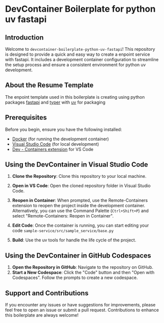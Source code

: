 # DevContainer Boilerplate for python uv fastapi

## Introduction
Welcome to `devcontainer-boilerplate-python-uv-fastapi`! This repository is designed to provide a quick and easy way to create a enpoint service with fastapi. It includes a development container configuration to streamline the setup process and ensure a consistent environment for python uv development.

## About the Resume Template
The enpoint template used in this boilerplate is creating using python packages [fastapi](https://fastapi.tiangolo.com/) and [typer](https://typer.tiangolo.com/) with [uv](https://docs.astral.sh/uv/) for packaging


## Prerequisites
Before you begin, ensure you have the following installed:
- [Docker](https://www.docker.com/get-started) (for running the development container)
- [Visual Studio Code](https://code.visualstudio.com/) (for local development)
- [Dev - Containers extension](https://marketplace.visualstudio.com/items?itemName=ms-vscode-remote.remote-containers) for VS Code

## Using the DevContainer in Visual Studio Code
1. **Clone the Repository**: Clone this repository to your local machine.
2. **Open in VS Code**: Open the cloned repository folder in Visual Studio Code.
3. **Reopen in Container**: When prompted, use the Remote-Containers extension to reopen the project inside the development container. Alternatively, you can use the Command Palette (`Ctrl+Shift+P`) and select "Remote-Containers: Reopen in Container".

4. **Edit Code**: Once the container is running, you can start editing your code `sample-service/src/sample_service/base.py`
5. **Build**: Use the uv tools for handle the life cycle of the project.

## Using the DevContainer in GitHub Codespaces
1. **Open the Repository in GitHub**: Navigate to the repository on GitHub.
2. **Start a New Codespace**: Click the "Code" button and then "Open with Codespaces". Follow the prompts to create a new codespace.


## Support and Contributions
If you encounter any issues or have suggestions for improvements, please feel free to open an issue or submit a pull request. Contributions to enhance this boilerplate are always welcome!
